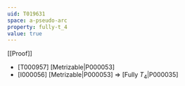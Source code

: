 ```yaml
---
uid: T019631
space: a-pseudo-arc
property: fully-t_4
value: true
---
```

[[Proof]]

* [T000957] [Metrizable|P000053]
* [I000056] [Metrizable|P000053] => [Fully $T_4$|P000035]

